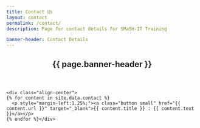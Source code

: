 ```yaml
---
title: Contact Us
layout: contact
permalink: /contact/
description: Page for contact details for SMaSH-IT Training

banner-header: Contact Details
---
```


<section id="main" class="wrapper">
  <div class="inner">
    <header class="align-center">
      <h2>{{ page.banner-header }}</h2>
    </header>

    <div class="align-center">
    {% for content in site.data.contact %}
      <p style="margin-left:1.25%;"><a class="button small" href="{{ content.url }}" target="_blank">{{ content.title }} : {{ content.text }}</a></p>
    {% endfor %}</div>
  </div>
</section>
